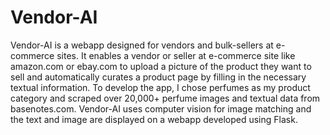 # Vendor-AI
Vendor-AI is a webapp designed for vendors and bulk-sellers at e-commerce sites. It enables a vendor or seller at e-commerce site like amazon.com or ebay.com to upload a picture of the product they want to sell and automatically curates a product page by filling in the necessary textual information. To develop the app, I chose perfumes as my product category and scraped over 20,000+ perfume images and textual data from basenotes.com. Vendor-AI uses computer vision for image matching and the text and image are displayed on a webapp developed using Flask.


